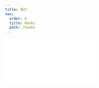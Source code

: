 ```yaml
---
title: 简介
nav:
  order: 4
  title: Hooks
  path: /hooks
---
```


<embed src="../packages/hooks/README.md" />
